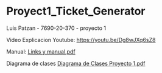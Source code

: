 # Proyect1_Ticket_Generator
Luis Patzan - 7690-20-370 - proyecto 1

Video Explicacion Youtube:
https://youtu.be/Dg8wJXq6sZ8

Manual:
[Links y manual.pdf](https://github.com/lpatzanl2/Proyect1_Ticket_Generator/files/9450028/Links.y.manual.pdf)

Diagrama de clases
[Diagrama de Clases Proyecto 1.pdf](https://github.com/lpatzanl2/Proyect1_Ticket_Generator/files/9450071/Diagrama.de.Clases.Proyecto.1.pdf)
